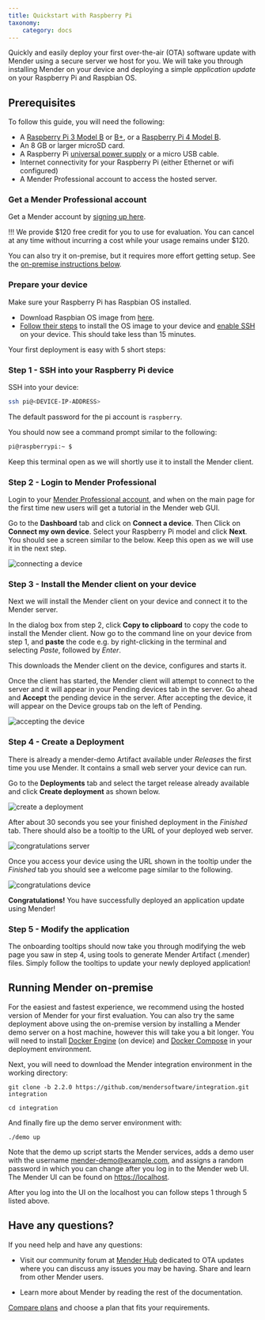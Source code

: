 ```yaml
---
title: Quickstart with Raspberry Pi
taxonomy:
    category: docs
---
```


Quickly and easily deploy your first over-the-air (OTA) software update with Mender using a secure server we host for you. We will take you through installing Mender on your device and deploying a simple *application update* on your Raspberry Pi and Raspbian OS.


## Prerequisites

To follow this guide, you will need the following:

* A [Raspberry Pi 3 Model B](https://www.raspberrypi.org/products/raspberry-pi-3-model-b?target=_blank) or [B+](https://www.raspberrypi.org/products/raspberry-pi-3-model-b-plus?target=_blank), or a [Raspberry Pi 4 Model B](https://www.raspberrypi.org/products/raspberry-pi-4-model-b?target=_blank).
* An 8 GB or larger microSD card.
* A Raspberry Pi [universal power supply](https://www.raspberrypi.org/products/raspberry-pi-universal-power-supply?target=_blank) or a micro USB cable.
* Internet connectivity for your Raspberry Pi (either Ethernet or wifi configured)
* A Mender Professional account to access the hosted server.


### Get a Mender Professional account

Get a Mender account by [signing up here](https://mender.io/signup?target=_blank).

!!! We provide $120 free credit for you to use for evaluation. You can cancel at any time without incurring a cost while your usage remains under $120.

You can also try it on-premise, but it requires more effort getting setup. See the [on-premise instructions below](#running-mender-on-premise).


### Prepare your device

Make sure your Raspberry Pi has Raspbian OS installed. 

* Download Raspbian OS image from [here](https://www.raspberrypi.org/downloads/raspbian?target=_blank).
* [Follow their steps](https://www.raspberrypi.org/documentation/installation/installing-images?target=_blank) to install the OS image to your device and [enable SSH](https://www.raspberrypi.org/documentation/remote-access/ssh/README.md?target=_blank) on your device. This should take less than 15 minutes.

Your first deployment is easy with 5 short steps:


### Step 1 - SSH into your Raspberry Pi device 

SSH into your device:

```bash
ssh pi@<DEVICE-IP-ADDRESS>
```

The default password for the pi account is `raspberry`.

You should now see a command prompt similar to the following:

```bash
pi@raspberrypi:~ $
```

Keep this terminal open as we will shortly use it to install the Mender client.


### Step 2 - Login to Mender Professional

Login to your [Mender Professional account](https://hosted.mender.io/ui/#/login?target=_blank), and when on the main page for the first time new users will get a tutorial in the Mender web GUI.

Go to the **Dashboard** tab and click on **Connect a device**. Then Click on **Connect my own device**. Select your Raspberry Pi model and click **Next**. You should see a screen similar to the below. Keep this open as we will use it in the next step.

![connecting a device](image_0.png)


### Step 3 - Install the Mender client on your device

Next we will install the Mender client on your device and connect it to the Mender server.

In the dialog box from step 2, click **Copy to clipboard** to copy the code to install the Mender client. Now go to the command line on your device from step 1, and **paste** the code e.g. by right-clicking in the terminal and selecting *Paste*, followed by *Enter*.

This downloads the Mender client on the device, configures and starts it.

Once the client has started, the Mender client will attempt to connect to the server and it will appear in your Pending devices tab in the server. Go ahead and **Accept** the pending device in the server. After accepting the device, it will appear on the Device groups tab on the left of Pending.

![accepting the device](image_1.png)


### Step 4 - Create a Deployment 

There is already a mender-demo Artifact available under *Releases* the first time you use Mender. It contains a small web server your device can run.

Go to the **Deployments** tab and select the target release already available and click **Create deployment** as shown below.

![create a deployment](image_3.png)

After about 30 seconds you see your finished deployment in the *Finished* tab. There should also be a tooltip to the URL of your deployed web server.

![congratulations server](image_4.png)

Once you access your device using the URL shown in the tooltip under the *Finished* tab you should see a welcome page similar to the following.

![congratulations device](image_5.png)

**Congratulations!** You have successfully deployed an application update using Mender!


### Step 5 - Modify the application

The onboarding tooltips should now take you through modifying the web page you saw in step 4, using tools to generate Mender Artifact (.mender) files.
Simply follow the tooltips to update your newly deployed application!


## Running Mender on-premise

For the easiest and fastest experience, we recommend using the hosted version of Mender for your first evaluation. You can also try the same deployment above using the on-premise version by installing a Mender demo server on a host machine, however this will take you a bit longer. You will need to install [Docker Engine](https://docs.docker.com/install/linux/docker-ce/ubuntu?target=_blank) (on device) and [Docker Compose](https://docs.docker.com/compose/install?target=_blank) in your deployment environment. 

Next, you will need to download the Mender integration environment in the working directory:

<!--AUTOVERSION: "-b % https://github.com/mendersoftware/integration.git"/integration-->
```
git clone -b 2.2.0 https://github.com/mendersoftware/integration.git integration

cd integration
```

And finally fire up the demo server environment with:

```
./demo up
```

Note that the demo up script starts the Mender services, adds a demo user with the username mender-demo@example.com, and assigns a random password in which you can change after you log in to the Mender web UI. The Mender UI can be found on [https://localhost](https://localhost?target=_blank).

After you log into the UI on the localhost you can follow steps 1 through 5 listed above. 

## Have any questions? 

If you need help and have any questions:

* Visit our community forum at [Mender Hub](https://hub.mender.io/) dedicated to OTA updates where you can discuss any issues you may be having. Share and learn from other Mender users.

* Learn more about Mender by reading the rest of the documentation. 

[Compare plans](https://mender.io/products/pricing?target=_blank) and choose a plan that fits your requirements. 

